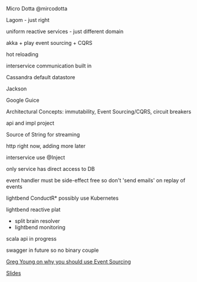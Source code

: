 Micro Dotta
@mircodotta

Lagom - just right

uniform reactive services - just different domain

akka + play
event sourcing + CQRS

hot reloading

interservice communication built in

Cassandra default datastore

Jackson

Google Guice

Architectural Concepts: immutability, Event Sourcing/CQRS, circuit breakers

api and impl project

Source of String for streaming

http right now, adding more later

interservice use @Inject

only service has direct access to DB

event handler must be side-effect free so don't 'send emails' on replay of events

lightbend ConductR* possibly use Kubernetes

lightbend reactive plat
 - split brain resolver
 - lightbend monitoring

scala api in progress

swagger in future so no binary couple

[Greg Young on why you should use Event Sourcing](https://www.youtube.com/watch?v=JHGkaShoyNs)

[Slides](http://www.slideshare.net/mircodotta/lightbend-lagom-microservices-just-right)
